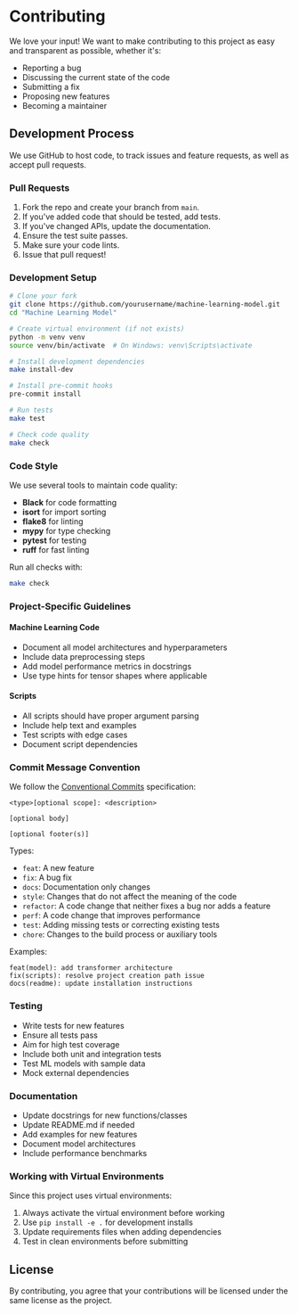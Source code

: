 # Contributing

We love your input! We want to make contributing to this project as easy and transparent as possible, whether it's:

- Reporting a bug
- Discussing the current state of the code
- Submitting a fix
- Proposing new features
- Becoming a maintainer

## Development Process

We use GitHub to host code, to track issues and feature requests, as well as accept pull requests.

### Pull Requests

1. Fork the repo and create your branch from `main`.
2. If you've added code that should be tested, add tests.
3. If you've changed APIs, update the documentation.
4. Ensure the test suite passes.
5. Make sure your code lints.
6. Issue that pull request!

### Development Setup

```bash
# Clone your fork
git clone https://github.com/yourusername/machine-learning-model.git
cd "Machine Learning Model"

# Create virtual environment (if not exists)
python -m venv venv
source venv/bin/activate  # On Windows: venv\Scripts\activate

# Install development dependencies
make install-dev

# Install pre-commit hooks
pre-commit install

# Run tests
make test

# Check code quality
make check
```

### Code Style

We use several tools to maintain code quality:

- **Black** for code formatting
- **isort** for import sorting
- **flake8** for linting
- **mypy** for type checking
- **pytest** for testing
- **ruff** for fast linting

Run all checks with:
```bash
make check
```

### Project-Specific Guidelines

#### Machine Learning Code
- Document all model architectures and hyperparameters
- Include data preprocessing steps
- Add model performance metrics in docstrings
- Use type hints for tensor shapes where applicable

#### Scripts
- All scripts should have proper argument parsing
- Include help text and examples
- Test scripts with edge cases
- Document script dependencies

### Commit Message Convention

We follow the [Conventional Commits](https://www.conventionalcommits.org/) specification:

```
<type>[optional scope]: <description>

[optional body]

[optional footer(s)]
```

Types:
- `feat`: A new feature
- `fix`: A bug fix
- `docs`: Documentation only changes
- `style`: Changes that do not affect the meaning of the code
- `refactor`: A code change that neither fixes a bug nor adds a feature
- `perf`: A code change that improves performance
- `test`: Adding missing tests or correcting existing tests
- `chore`: Changes to the build process or auxiliary tools

Examples:
```
feat(model): add transformer architecture
fix(scripts): resolve project creation path issue  
docs(readme): update installation instructions
```

### Testing

- Write tests for new features
- Ensure all tests pass
- Aim for high test coverage
- Include both unit and integration tests
- Test ML models with sample data
- Mock external dependencies

### Documentation

- Update docstrings for new functions/classes
- Update README.md if needed
- Add examples for new features
- Document model architectures
- Include performance benchmarks

### Working with Virtual Environments

Since this project uses virtual environments:

1. Always activate the virtual environment before working
2. Use `pip install -e .` for development installs
3. Update requirements files when adding dependencies
4. Test in clean environments before submitting

## License

By contributing, you agree that your contributions will be licensed under the same license as the project.
